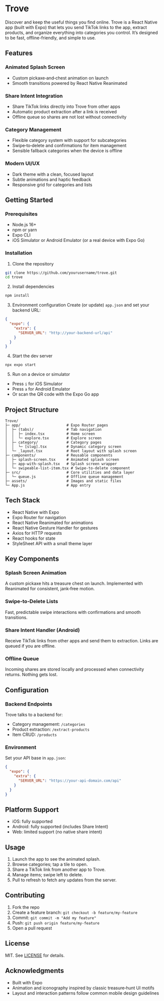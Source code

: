 # Trove

Discover and keep the useful things you find online. Trove is a React Native app (built with Expo) that lets you send TikTok links to the app, extract products, and organize everything into categories you control. It’s designed to be fast, offline-friendly, and simple to use.

## Features

### Animated Splash Screen
- Custom pickaxe‑and‑chest animation on launch
- Smooth transitions powered by React Native Reanimated

### Share Intent Integration
- Share TikTok links directly into Trove from other apps
- Automatic product extraction after a link is received
- Offline queue so shares are not lost without connectivity

### Category Management
- Flexible category system with support for subcategories
- Swipe‑to‑delete and confirmations for item management
- Sensible fallback categories when the device is offline

### Modern UI/UX
- Dark theme with a clean, focused layout
- Subtle animations and haptic feedback
- Responsive grid for categories and lists

## Getting Started

### Prerequisites
- Node.js 16+
- npm or yarn
- Expo CLI
- iOS Simulator or Android Emulator (or a real device with Expo Go)

### Installation

1) Clone the repository
```bash
git clone https://github.com/yourusername/trove.git
cd trove
```

2) Install dependencies
```bash
npm install
```

3) Environment configuration
Create (or update) `app.json` and set your backend URL:
```json
{
  "expo": {
    "extra": {
      "SERVER_URL": "http://your-backend-url/api"
    }
  }
}
```

4) Start the dev server
```bash
npx expo start
```

5) Run on a device or simulator
- Press `i` for iOS Simulator
- Press `a` for Android Emulator
- Or scan the QR code with the Expo Go app

## Project Structure

```
Trove/
├─ app/                     # Expo Router pages
│  ├─ (tabs)/               # Tab navigation
│  │  ├─ index.tsx          # Home screen
│  │  └─ explore.tsx        # Explore screen
│  ├─ category/             # Category pages
│  │  └─ [slug].tsx         # Dynamic category screen
│  └─ _layout.tsx           # Root layout with splash screen
├─ components/              # Reusable components
│  ├─ splash-screen.tsx     # Animated splash screen
│  ├─ app-with-splash.tsx   # Splash screen wrapper
│  └─ swipeable-list-item.tsx # Swipe‑to‑delete component
├─ src/                     # Core utilities and data layer
│  └─ queue.js              # Offline queue management
├─ assets/                  # Images and static files
└─ App.js                   # App entry
```

## Tech Stack
- React Native with Expo
- Expo Router for navigation
- React Native Reanimated for animations
- React Native Gesture Handler for gestures
- Axios for HTTP requests
- React hooks for state
- StyleSheet API with a small theme layer

## Key Components

### Splash Screen Animation
A custom pickaxe hits a treasure chest on launch. Implemented with Reanimated for consistent, jank‑free motion.

### Swipe‑to‑Delete Lists
Fast, predictable swipe interactions with confirmations and smooth transitions.

### Share Intent Handler (Android)
Receive TikTok links from other apps and send them to extraction. Links are queued if you are offline.

### Offline Queue
Incoming shares are stored locally and processed when connectivity returns. Nothing gets lost.

## Configuration

### Backend Endpoints
Trove talks to a backend for:
- Category management: `/categories`
- Product extraction: `/extract-products`
- Item CRUD: `/products`

### Environment
Set your API base in `app.json`:
```json
{
  "expo": {
    "extra": {
      "SERVER_URL": "https://your-api-domain.com/api"
    }
  }
}
```

## Platform Support
- iOS: fully supported
- Android: fully supported (includes Share Intent)
- Web: limited support (no native share intent)

## Usage
1. Launch the app to see the animated splash.
2. Browse categories; tap a tile to open.
3. Share a TikTok link from another app to Trove.
4. Manage items; swipe left to delete.
5. Pull to refresh to fetch any updates from the server.

## Contributing
1. Fork the repo
2. Create a feature branch: `git checkout -b feature/my-feature`
3. Commit: `git commit -m "Add my feature"`
4. Push: `git push origin feature/my-feature`
5. Open a pull request

## License
MIT. See [LICENSE](LICENSE) for details.

## Acknowledgments
- Built with Expo
- Animation and iconography inspired by classic treasure‑hunt UI motifs
- Layout and interaction patterns follow common mobile design guidelines
